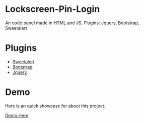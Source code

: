 # Lockscreen-Pin-Login
An code panel made in HTML and JS. Plugins: Jquery, Bootstrap, Sweetalert

# Plugins
- [Sweetalert](https://sweetalert2.github.io/)
- [Bootstrap](https://getbootstrap.com/)
- [Jquery](https://jquery.com/)

# Demo
Here is an quick showcase for about this project.

[Demo Here](https://demo.ovo-dev.com/codelock)
